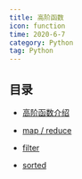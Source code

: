 ```yaml
---
title: 高阶函数
icon: function
time: 2020-6-7
category: Python
tag: Python
---
```


## 目录

- [高阶函数介绍](intro.md)

- [map / reduce](map-and-reduce.md)

- [filter](filter.md)

- [sorted](sorted.md)
